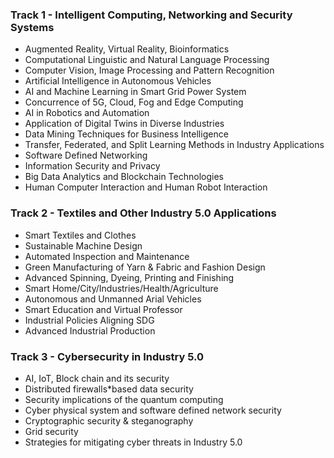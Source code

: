 ### Track 1 - Intelligent Computing, Networking and Security Systems
* Augmented Reality, Virtual Reality, Bioinformatics
* Computational Linguistic and Natural Language Processing
* Computer Vision, Image Processing and Pattern Recognition
* Artificial Intelligence in Autonomous Vehicles
* AI and Machine Learning in Smart Grid Power System
* Concurrence of 5G, Cloud, Fog and Edge Computing
* AI in Robotics and Automation
* Application of Digital Twins in Diverse Industries
* Data Mining Techniques for Business Intelligence
* Transfer, Federated, and Split Learning Methods in Industry Applications
* Software Defined Networking
* Information Security and Privacy
* Big Data Analytics and Blockchain Technologies
* Human Computer Interaction and Human Robot Interaction


### Track 2 - Textiles and Other Industry 5.0 Applications
* Smart Textiles and Clothes
* Sustainable Machine Design
* Automated Inspection and Maintenance
* Green Manufacturing of Yarn & Fabric and Fashion Design
* Advanced Spinning, Dyeing, Printing and Finishing
* Smart Home/City/Industries/Health/Agriculture
* Autonomous and Unmanned Arial Vehicles
* Smart Education and Virtual Professor
* Industrial Policies Aligning SDG
* Advanced Industrial Production

### Track 3 - Cybersecurity in Industry 5.0
*   AI, IoT, Block chain and its security
*   Distributed firewalls*based data security
*	Security implications of the quantum computing
*	Cyber physical system and software defined network security
*	Cryptographic security & steganography
*	Grid security
*	Strategies for mitigating cyber threats in Industry 5.0